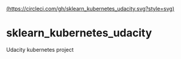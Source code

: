[(https://circleci.com/gh/sklearn_kubernetes_udacity.svg?style=svg)](https://app.circleci.com/pipelines/github/rajeever35/sklearn_kubernetes_udacity)
# sklearn_kubernetes_udacity
Udacity kubernetes project
